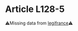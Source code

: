 # Article L128-5

⚠️Missing data from [legifrance](https://www.legifrance.gouv.fr/codes/article_lc/LEGIARTI000006219949)⚠️